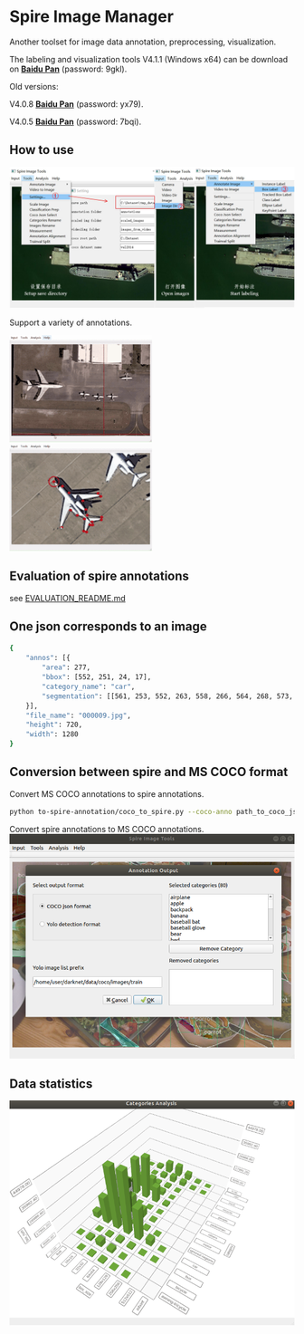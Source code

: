 # Spire Image Manager
Another toolset for image data annotation, preprocessing, visualization.

The labeling and visualization tools V4.1.1 (Windows x64) can be download on [**Baidu Pan**](https://pan.baidu.com/s/1_-QcF9hZrjE5S3-5WBfy7g) (password: 9gkl).

Old versions:

V4.0.8 [**Baidu Pan**](https://pan.baidu.com/s/1ueEQ7bJIo27oFfkUAByAxQ) (password: yx79).

V4.0.5 [**Baidu Pan**](https://pan.baidu.com/s/1-fZyc5bvSzS4O3CQMxvTLA) (password: 7bqi).

## How to use
![labeling](demo/labeling.jpg)

Support a variety of annotations.

<tr>
<td><img src="demo/bbox_labeling.gif" width="50%"></td>
<td><img src="demo/instance_labeling.gif" width="50%"></td>
</tr>

## Evaluation of spire annotations
see [EVALUATION_README.md](utils/evaluate/README.md)

## One json corresponds to an image
```bash
{
	"annos": [{
		"area": 277,
		"bbox": [552, 251, 24, 17],
		"category_name": "car",
		"segmentation": [[561, 253, 552, 263, 558, 266, 564, 268, 573, 266, 576, 260, 576, 254, 572, 251]]
	}],
	"file_name": "000009.jpg",
	"height": 720,
	"width": 1280
}
```

## Conversion between spire and MS COCO format
Convert MS COCO annotations to spire annotations.
```bash
python to-spire-annotation/coco_to_spire.py --coco-anno path_to_coco_json --coco-image-dir path_to_coco_image_dir --output-dir spire_annotation_dir
```

Convert spire annotations to MS COCO annotations.
![convert](demo/convert.png)

## Data statistics
![stat](demo/stat.png)

